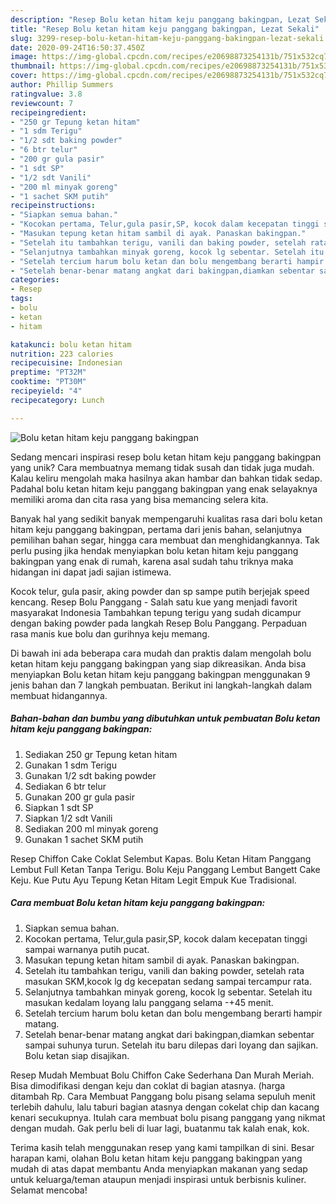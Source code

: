 ```yaml
---
description: "Resep Bolu ketan hitam keju panggang bakingpan, Lezat Sekali"
title: "Resep Bolu ketan hitam keju panggang bakingpan, Lezat Sekali"
slug: 3299-resep-bolu-ketan-hitam-keju-panggang-bakingpan-lezat-sekali
date: 2020-09-24T16:50:37.450Z
image: https://img-global.cpcdn.com/recipes/e20698873254131b/751x532cq70/bolu-ketan-hitam-keju-panggang-bakingpan-foto-resep-utama.jpg
thumbnail: https://img-global.cpcdn.com/recipes/e20698873254131b/751x532cq70/bolu-ketan-hitam-keju-panggang-bakingpan-foto-resep-utama.jpg
cover: https://img-global.cpcdn.com/recipes/e20698873254131b/751x532cq70/bolu-ketan-hitam-keju-panggang-bakingpan-foto-resep-utama.jpg
author: Phillip Summers
ratingvalue: 3.8
reviewcount: 7
recipeingredient:
- "250 gr Tepung ketan hitam"
- "1 sdm Terigu"
- "1/2 sdt baking powder"
- "6 btr telur"
- "200 gr gula pasir"
- "1 sdt SP"
- "1/2 sdt Vanili"
- "200 ml minyak goreng"
- "1 sachet SKM putih"
recipeinstructions:
- "Siapkan semua bahan."
- "Kocokan pertama, Telur,gula pasir,SP, kocok dalam kecepatan tinggi sampai warnanya putih pucat."
- "Masukan tepung ketan hitam sambil di ayak. Panaskan bakingpan."
- "Setelah itu tambahkan terigu, vanili dan baking powder, setelah rata masukan SKM,kocok lg dg kecepatan sedang sampai tercampur rata."
- "Selanjutnya tambahkan minyak goreng, kocok lg sebentar. Setelah itu masukan kedalam loyang lalu panggang selama -+45 menit."
- "Setelah tercium harum bolu ketan dan bolu mengembang berarti hampir matang."
- "Setelah benar-benar matang angkat dari bakingpan,diamkan sebentar sampai suhunya turun. Setelah itu baru dilepas dari loyang dan sajikan. Bolu ketan siap disajikan."
categories:
- Resep
tags:
- bolu
- ketan
- hitam

katakunci: bolu ketan hitam 
nutrition: 223 calories
recipecuisine: Indonesian
preptime: "PT32M"
cooktime: "PT30M"
recipeyield: "4"
recipecategory: Lunch

---
```



![Bolu ketan hitam keju panggang bakingpan](https://img-global.cpcdn.com/recipes/e20698873254131b/751x532cq70/bolu-ketan-hitam-keju-panggang-bakingpan-foto-resep-utama.jpg)

Sedang mencari inspirasi resep bolu ketan hitam keju panggang bakingpan yang unik? Cara membuatnya memang tidak susah dan tidak juga mudah. Kalau keliru mengolah maka hasilnya akan hambar dan bahkan tidak sedap. Padahal bolu ketan hitam keju panggang bakingpan yang enak selayaknya memiliki aroma dan cita rasa yang bisa memancing selera kita.

Banyak hal yang sedikit banyak mempengaruhi kualitas rasa dari bolu ketan hitam keju panggang bakingpan, pertama dari jenis bahan, selanjutnya pemilihan bahan segar, hingga cara membuat dan menghidangkannya. Tak perlu pusing jika hendak menyiapkan bolu ketan hitam keju panggang bakingpan yang enak di rumah, karena asal sudah tahu triknya maka hidangan ini dapat jadi sajian istimewa.

Kocok telur, gula pasir, aking powder dan sp sampe putih berjejak speed kencang. Resep Bolu Panggang - Salah satu kue yang menjadi favorit masyarakat Indonesia Tambahkan tepung terigu yang sudah dicampur dengan baking powder pada langkah Resep Bolu Panggang. Perpaduan rasa manis kue bolu dan gurihnya keju memang.


Di bawah ini ada beberapa cara mudah dan praktis dalam mengolah bolu ketan hitam keju panggang bakingpan yang siap dikreasikan. Anda bisa menyiapkan Bolu ketan hitam keju panggang bakingpan menggunakan 9 jenis bahan dan 7 langkah pembuatan. Berikut ini langkah-langkah dalam membuat hidangannya.

<!--inarticleads1-->

##### Bahan-bahan dan bumbu yang dibutuhkan untuk pembuatan Bolu ketan hitam keju panggang bakingpan:

1. Sediakan 250 gr Tepung ketan hitam
1. Gunakan 1 sdm Terigu
1. Gunakan 1/2 sdt baking powder
1. Sediakan 6 btr telur
1. Gunakan 200 gr gula pasir
1. Siapkan 1 sdt SP
1. Siapkan 1/2 sdt Vanili
1. Sediakan 200 ml minyak goreng
1. Gunakan 1 sachet SKM putih


Resep Chiffon Cake Coklat Selembut Kapas. Bolu Ketan Hitam Panggang Lembut Full Ketan Tanpa Terigu. Bolu Keju Panggang Lembut Bangett Cake Keju. Kue Putu Ayu Tepung Ketan Hitam Legit Empuk Kue Tradisional. 

<!--inarticleads2-->

##### Cara membuat Bolu ketan hitam keju panggang bakingpan:

1. Siapkan semua bahan.
1. Kocokan pertama, Telur,gula pasir,SP, kocok dalam kecepatan tinggi sampai warnanya putih pucat.
1. Masukan tepung ketan hitam sambil di ayak. Panaskan bakingpan.
1. Setelah itu tambahkan terigu, vanili dan baking powder, setelah rata masukan SKM,kocok lg dg kecepatan sedang sampai tercampur rata.
1. Selanjutnya tambahkan minyak goreng, kocok lg sebentar. Setelah itu masukan kedalam loyang lalu panggang selama -+45 menit.
1. Setelah tercium harum bolu ketan dan bolu mengembang berarti hampir matang.
1. Setelah benar-benar matang angkat dari bakingpan,diamkan sebentar sampai suhunya turun. Setelah itu baru dilepas dari loyang dan sajikan. Bolu ketan siap disajikan.


Resep Mudah Membuat Bolu Chiffon Cake Sederhana Dan Murah Meriah. Bisa dimodifikasi dengan keju dan coklat di bagian atasnya. (harga ditambah Rp. Cara Membuat Panggang bolu pisang selama sepuluh menit terlebih dahulu, lalu taburi bagian atasnya dengan cokelat chip dan kacang kenari secukupnya. Itulah cara membuat bolu pisang panggang yang nikmat dengan mudah. Gak perlu beli di luar lagi, buatanmu tak kalah enak, kok. 

Terima kasih telah menggunakan resep yang kami tampilkan di sini. Besar harapan kami, olahan Bolu ketan hitam keju panggang bakingpan yang mudah di atas dapat membantu Anda menyiapkan makanan yang sedap untuk keluarga/teman ataupun menjadi inspirasi untuk berbisnis kuliner. Selamat mencoba!
